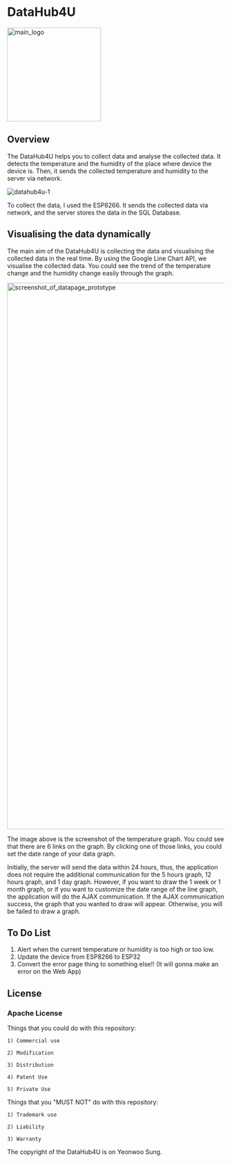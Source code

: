 # DataHub4U


<img width="217" alt="main_logo" src="https://user-images.githubusercontent.com/30489717/45232236-af2f7280-b309-11e8-866a-e95c322eb398.png">


## Overview

The DataHub4U helps you to collect data and analyse the collected data.
It detects the temperature and the humidity of the place where device the device is.
Then, it sends the collected temperature and humidity to the server via network.


![datahub4u-1](https://user-images.githubusercontent.com/30489717/44945514-37070f80-ae26-11e8-8f5a-f5ddb41abdd7.png)


To collect the data, I used the ESP8266. It sends the collected data via network, and the server stores the data in the SQL Database.



## Visualising the data dynamically

The main aim of the DataHub4U is collecting the data and visualising the collected data in the real time.
By using the Google Line Chart API, we visualise the collected data.
You could see the trend of the temperature change and the humidity change easily through the graph.


<img width="1263" alt="screenshot_of_datapage_prototype" src="https://user-images.githubusercontent.com/30489717/44899708-74dc3900-ad3d-11e8-8502-c450bd5f4746.png">


The image above is the screenshot of the temperature graph.
You could see that there are 6 links on the graph.
By clicking one of those links, you could set the date range of your data graph.

Initially, the server will send the data within 24 hours, thus, the application does not require the additional communication for the 5 hours graph, 12 hours graph, and 1 day graph.
However, if you want to draw the 1 week or 1 month graph, or if you want to customize the date range of the line graph, the application will do the AJAX communication.
If the AJAX communication success, the graph that you wanted to draw will appear.
Otherwise, you will be failed to draw a graph.



## To Do List

1. Alert when the current temperature or humidity is too high or too low.
2. Update the device from ESP8266 to ESP32
3. Convert the error page thing to something else!! (It will gonna make an error on the Web App)



## License

### Apache License


Things that you could do with this repository:

    1) Commercial use

    2) Modification

    3) Distribution

    4) Patent Use

    5) Private Use


Things that you "MUST NOT" do with this repository:

    1) Trademark use

    2) Liability

    3) Warranty


The copyright of the DataHub4U is on Yeonwoo Sung.